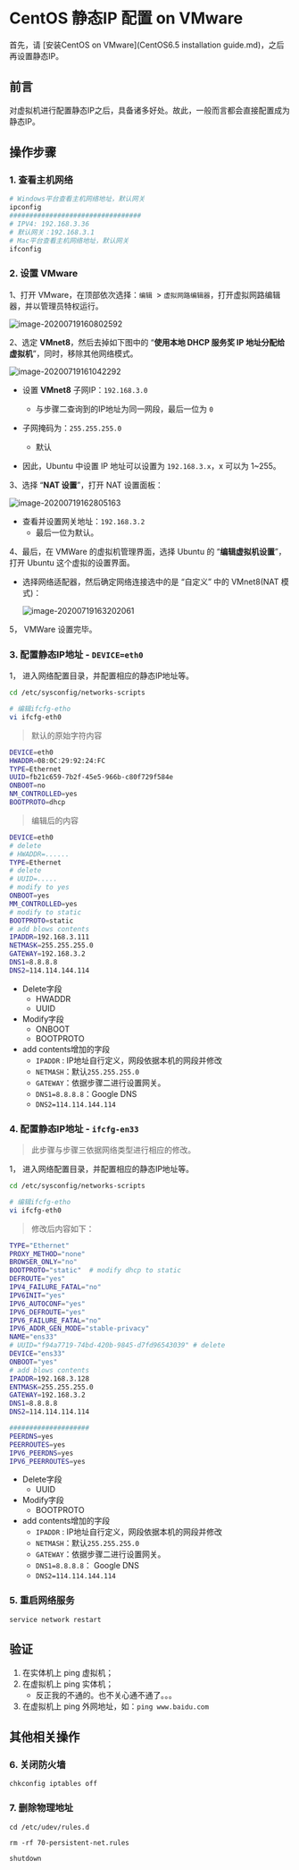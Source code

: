 # CentOS 静态IP 配置 on VMware

首先，请 [安装CentOS on VMware](CentOS6.5 installation guide.md)，之后再设置静态IP。



## 前言

对虚拟机进行配置静态IP之后，具备诸多好处。故此，一般而言都会直接配置成为静态IP。



## 操作步骤

### 1. 查看主机网络

```bash
# Windows平台查看主机网络地址，默认网关
ipconfig
#################################
# IPV4: 192.168.3.36
# 默认网关：192.168.3.1
# Mac平台查看主机网络地址，默认网关
ifconfig
```



### 2. 设置 VMware

1、打开 VMware，在顶部依次选择：`编辑 `> `虚拟网路编辑器`，打开虚拟网路编辑器，并以管理员特权运行。

![image-20200719160802592](_resource/CentOS%20%E9%9D%99%E6%80%81IP%E9%85%8D%E7%BD%AE/image-20200719160802592.png)



2、选定 **VMnet8**，然后去掉如下图中的 “**使用本地 DHCP 服务奖 IP 地址分配给虚拟机**”，同时，移除其他网络模式。

![image-20200719161042292](_resource/CentOS%20%E9%9D%99%E6%80%81IP%E9%85%8D%E7%BD%AE/image-20200719161042292.png)

- 设置 **VMnet8** 子网IP：`192.168.3.0`
    - 与步骤二查询到的IP地址为同一网段，最后一位为 `0`

- 子网掩码为：`255.255.255.0`
    - 默认

- 因此，Ubuntu 中设置 IP 地址可以设置为 `192.168.3.x`，x 可以为 1~255。



3、选择 “**NAT 设置**”，打开 NAT 设置面板：

![image-20200719162805163](_resource/CentOS%20%E9%9D%99%E6%80%81IP%E9%85%8D%E7%BD%AE/image-20200719162805163.png)

- 查看并设置网关地址：`192.168.3.2`
    - 最后一位为默认。



4、最后，在 VMWare 的虚拟机管理界面，选择 Ubuntu 的 “**编辑虚拟机设置**”，打开 Ubuntu 这个虚拟的设置界面。

- 选择网络适配器，然后确定网络连接选中的是 “自定义” 中的 VMnet8(NAT 模式)：  
    
    ![image-20200719163202061](_resource/CentOS%20%E9%9D%99%E6%80%81IP%E9%85%8D%E7%BD%AE/image-20200719163202061.png)

5， VMWare 设置完毕。



### 3. 配置静态IP地址 - `DEVICE=eth0`

1， 进入网络配置目录，并配置相应的静态IP地址等。


```bash
cd /etc/sysconfig/networks-scripts

# 编辑ifcfg-etho
vi ifcfg-eth0
```

> 默认的原始字符内容

```bash
DEVICE=eth0
HWADDR=08:0C:29:92:24:FC
TYPE=Ethernet
UUID=fb21c659-7b2f-45e5-966b-c80f729f584e
ONBO0T=no
NM_CONTROLLED=yes
BOOTPROTO=dhcp
```

> 编辑后的内容

```bash
DEVICE=eth0
# delete
# HWADDR=......
TYPE=Ethernet
# delete
# UUID=.....
# modify to yes
ONBOOT=yes
MM_CONTROLLED=yes
# modify to static
BOOTPROTO=static
# add blows contents
IPADDR=192.168.3.111
NETMASK=255.255.255.0
GATEWAY=192.168.3.2
DNS1=8.8.8.8
DNS2=114.114.144.114
```

- Delete字段
	- HWADDR
	- UUID
- Modify字段
	- ONBOOT
	- BOOTPROTO
- add contents增加的字段
	- `IPADDR` :  IP地址自行定义，网段依据本机的网段并修改
	- `NETMASH`：默认`255.255.255.0`
	- `GATEWAY`：依据步骤二进行设置网关。
	- `DNS1=8.8.8.8`：Google DNS
	- `DNS2=114.114.144.114`



### 4. 配置静态IP地址 - `ifcfg-en33`

> 此步骤与步骤三依据网络类型进行相应的修改。



1， 进入网络配置目录，并配置相应的静态IP地址等。

```bash
cd /etc/sysconfig/networks-scripts

# 编辑ifcfg-etho
vi ifcfg-eth0
```

> 修改后内容如下：

```bash
TYPE="Ethernet"
PROXY_METHOD="none"
BROWSER_ONLY="no"
BOOTPROTO="static"  # modify dhcp to static
DEFROUTE="yes"
IPV4_FAILURE_FATAL="no"
IPV6INIT="yes"
IPV6_AUTOCONF="yes"
IPV6_DEFROUTE="yes"
IPV6_FAILURE_FATAL="no"
IPV6_ADDR_GEN_MODE="stable-privacy"
NAME="ens33"
# UUID="f94a7719-74bd-420b-9845-d7fd96543039" # delete
DEVICE="ens33"
ONBOOT="yes"
# add blows contents
IPADDR=192.168.3.128
ENTMASK=255.255.255.0
GATEWAY=192.168.3.2
DNS1=8.8.8.8
DNS2=114.114.114.114

####################
PEERDNS=yes
PEERROUTES=yes
IPV6_PEERDNS=yes
IPV6_PEERROUTES=yes
```

- Delete字段
    - UUID
- Modify字段
    - BOOTPROTO
- add contents增加的字段
    - `IPADDR` :  IP地址自行定义，网段依据本机的网段并修改
    - `NETMASH`：默认`255.255.255.0`
    - `GATEWAY`：依据步骤二进行设置网关。
    - `DNS1=8.8.8.8`： Google DNS
    - `DNS2=114.114.144.114`



### 5. 重启网络服务

```
service network restart
```



## 验证

1.  在实体机上 ping 虚拟机；
2.  在虚拟机上 ping 实体机；
    - 反正我的不通的。也不关心通不通了。。。
3.  在虚拟机上 ping 外网地址，如：`ping www.baidu.com`



## 其他相关操作

### 6. 关闭防火墙

```
chkconfig iptables off
```



### 7.  删除物理地址

```
cd /etc/udev/rules.d

rm -rf 70-persistent-net.rules

shutdown 
```


